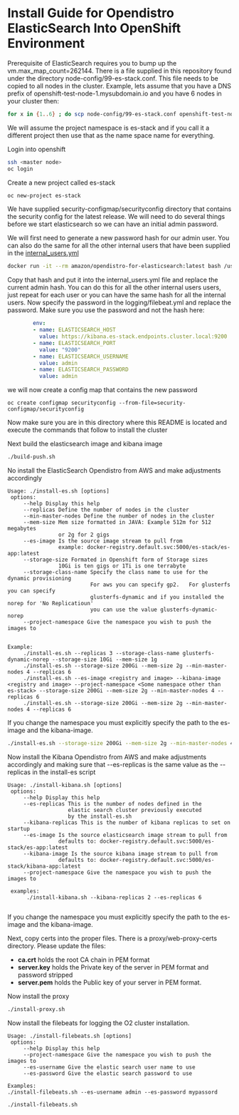 # Install Guide for Opendistro ElasticSearch Into OpenShift Environment

Prerequisite of ElasticSearch requires you to bump up the vm.max_map_count=262144. There is a file supplied in this repository found under the directory node-config/99-es-stack.conf.  This file needs to be copied to all nodes in the cluster.  Example, lets assume that you have a DNS prefix of openshift-test-node-1.mysubdomain.io and you have 6 nodes in your cluster then:

```bash
for x in {1..6} ; do scp node-config/99-es-stack.conf openshift-test-node-$x.mysubdomain.io:/tmp/; ssh openshift-test-node-$x.mysubdomain.io "sudo cp /tmp/99-es-stack.conf /etc/sysctl.d/;sudo sysctl --system"; done;
```

We will assume the project namespace is es-stack and if you call it a different project then use that as the name space name for everything.

Login into openshift

``` bash
ssh <master node>
oc login
```

Create a new project called es-stack

``` bash
oc new-project es-stack
```

We have supplied security-configmap/securityconfig directory that contains the security config for the latest release.  We will need to do several things before we start elasticsearch so we can have an initial admin password.

We will first need to generate a new password hash for our admin user.  You can also do the same for all the other internal users that have been supplied in the [internal_users.yml](security-configmap/securityconfig/internal_users.yml)

```bash
docker run -it --rm amazon/opendistro-for-elasticsearch:latest bash /usr/share/elasticsearch/plugins/opendistro_security/tools/hash.sh`
```

Copy that hash and put it into the internal_users.yml file and replace the current admin hash.  You can do this for all the other internal users users, just repeat for each user or you can have the same hash for all the internal users.  Now specify the password in the logging/filebeat.yml and replace the password.  Make sure you use the password and not the hash here:

```yaml
        env:
        - name: ELASTICSEARCH_HOST
          value: https://kibana.es-stack.endpoints.cluster.local:9200
        - name: ELASTICSEARCH_PORT
          value: "9200"
        - name: ELASTICSEARCH_USERNAME
          value: admin
        - name: ELASTICSEARCH_PASSWORD
          value: admin
```

we will now create a config map that contains the new password

`oc create configmap securityconfig --from-file=security-configmap/securityconfig`

Now make sure you are in this directory where this README is located and execute the commands that follow to install the cluster

Next build the elasticsearch image and kibana image

``` bash
./build-push.sh
```

No install the ElasticSearch Opendistro from AWS and make adjustments accordingly

```text
Usage: ./install-es.sh [options]
 options:
     --help Display this help
     --replicas Define the number of nodes in the cluster
     --min-master-nodes Define the number of nodes in the cluster
     --mem-size Mem size formatted in JAVA: Example 512m for 512 megabytes
                or 2g for 2 gigs
     --es-image Is the source image stream to pull from
                example: docker-registry.default.svc:5000/es-stack/es-app:latest
     --storage-size Formated in Openshift form of Storage sizes
                10Gi is ten gigs or 1Ti is one terrabyte
     --storage-class-name Specify the class name to use for the dynamic provisioning
                          For aws you can specify gp2.   For glusterfs you can specify
                          glusterfs-dynamic and if you installed the norep for 'No Replicatioun'
                          you can use the value glusterfs-dynamic-norep
     --project-namespace Give the namespace you wish to push the images to


Example:
     ./install-es.sh --replicas 3 --storage-class-name glusterfs-dynamic-norep --storage-size 10Gi --mem-size 1g
     ./install-es.sh --storage-size 200Gi --mem-size 2g --min-master-nodes 4 --replicas 6
     ./install-es.sh --es-image <registry and image> --kibana-image <registry and image> --project-namespace <Some namespace other than es-stack> --storage-size 200Gi --mem-size 2g --min-master-nodes 4 --replicas 6
     ./install-es.sh --storage-size 200Gi --mem-size 2g --min-master-nodes 4 --replicas 6
```

If you change the namespace you must explicitly specify the path to the es-image and the kibana-image.

```bash
./install-es.sh --storage-size 200Gi --mem-size 2g --min-master-nodes 4 --replicas 6
```

Now install the Kibana Opendistro from AWS and make adjustments accordingly and making sure that --es-replicas is the same value as the --replicas in the install-es script

```text
Usage: ./install-kibana.sh [options]
 options:
     --help Display this help
     --es-replicas This is the number of nodes defined in the
                   elastic search cluster previously executed
                   by the install-es.sh
     --kibana-replicas This is the number of kibana replicas to set on startup
     --es-image Is the source elasticsearch image stream to pull from
                defaults to: docker-registry.default.svc:5000/es-stack/es-app:latest
     --kibana-image Is the source kibana image stream to pull from
                defaults to: docker-registry.default.svc:5000/es-stack/kibana-app:latest
     --project-namespace Give the namespace you wish to push the images to

 examples:
      ./install-kibana.sh --kibana-replicas 2 --es-replicas 6
    
```

If you change the namespace you must explicitly specify the path to the es-image and the kibana-image.


Next, copy certs into the proper files.  There is a proxy/web-proxy-certs directory.  Please update the files:

* **ca.crt** holds the root CA chain in PEM format
* **server.key** holds the Private key of the server in PEM format and password stripped
* **server.pem** holds the Public key of your server in PEM format.

Now install the proxy

``` bash
./install-proxy.sh
```

Now install the filebeats for logging the O2 cluster installation.

```text
Usage: ./install-filebeats.sh [options]
 options:
     --help Display this help
     --project-namespace Give the namespace you wish to push the images to
     --es-username Give the elastic search user name to use
     --es-password Give the elastic search password to use

Examples:
./install-filebeats.sh --es-username admin --es-password mypassord
```

``` bash
./install-filebeats.sh
```